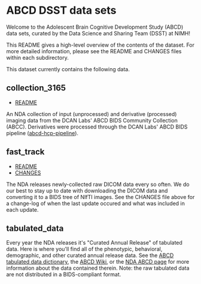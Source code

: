 # ABCD DSST data sets

Welcome to the Adolescent Brain Cognitive Development Study (ABCD) data sets, curated by the Data Science and Sharing Team (DSST) at NIMH!

This README gives a high-level overview of the contents of the dataset. For more detailed information, please see the README and CHANGES files within each subdirectory.

This dataset currently contains the following data.

## collection_3165

- [README](https://github.com/nimh-dsst/dsst-rtd/tree/main/docs/guides/ABCD/collection_3165/README)

An NDA collection of input (unprocessed) and derivative (processed) imaging data from the DCAN Labs' ABCD BIDS Community Collection (ABCC).  Derivatives were processed through the DCAN Labs' ABCD BIDS pipeline ([abcd-hcp-pipeline](https://github.com/DCAN-Labs/abcd-hcp-pipeline)).

## fast_track

- [README](https://github.com/nimh-dsst/dsst-rtd/tree/main/docs/guides/ABCD/fast_track/README.md)
- [CHANGES](https://github.com/nimh-dsst/dsst-rtd/tree/main/docs/guides/ABCD/fast_track/CHANGES.md)

The NDA releases newly-collected raw DICOM data every so often. We do our best to stay up to date with downloading the DICOM data and converting it to a BIDS tree of NIfTI images. See the CHANGES file above for a change-log of when the last update occured and what was included in each update.

## tabulated_data

Every year the NDA releases it's "Curated Annual Release" of tabulated data. Here is where you'll find all of the phenotypic, behavioral, demographic, and other curated annual release data. See the [ABCD tabulated data dictionary](https://data-dict.abcdstudy.org/?), the [ABCD Wiki](https://wiki.abcdstudy.org/), or the [NDA ABCD page](https://nda.nih.gov/abcd) for more information about the data contained therein. Note: the raw tabulated data are not distributed in a BIDS-compliant format.
